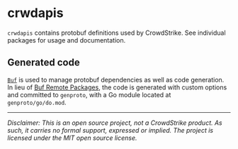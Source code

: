# crwdapis

`crwdapis` contains protobuf definitions used by CrowdStrike. See individual packages for usage and documentation.

## Generated code

[`Buf`](https://github.com/bufbuild/buf) is used to manage protobuf dependencies as well as code generation. In lieu of [Buf Remote Packages](https://buf.build/docs/how-to/use-remote-packages), the code is generated with custom options and committed to `genproto`, with a Go module located at `genproto/go/do.mod`.

---

_Disclaimer: This is an open source project, not a CrowdStrike product. As such, it carries no formal support, expressed or implied. The project is licensed under the MIT open source license._

